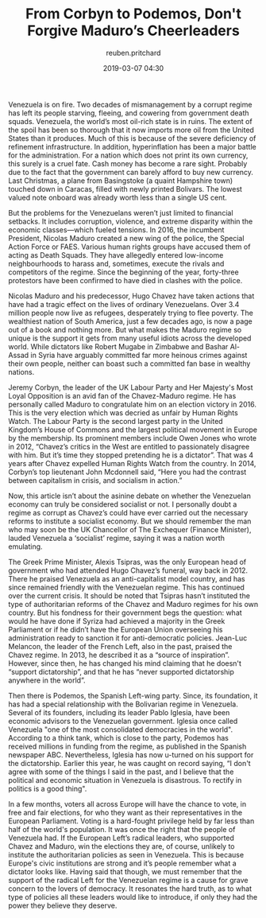 ﻿---
layout: post
current: post
navigation: True
class: post-template

title: "From Corbyn to Podemos, Don't Forgive Maduro’s Cheerleaders"
author: reuben.pritchard
cover: assets/images/venezuala_protests.jpg
tags: policy
date: 2019-03-07 04:30
link: https://www.flickr.com/photos/64461923@N00/12716453043
---
Venezuela is on fire. Two decades of mismanagement by a corrupt regime has left
its people starving, fleeing, and cowering from government death squads. Venezuela,
the world’s most oil-rich state is in ruins. The extent of the spoil has been so
thorough that it now imports more oil from the United States than it produces.
Much of this is because of the severe deficiency of refinement infrastructure.
In addition, hyperinflation has been a major battle for the administration. For
a nation which does not print its own currency, this surely is a cruel fate.
Cash money has become a rare sight. Probably due to the fact that the government
can barely afford to buy new currency. Last Christmas, a plane from Basingstoke
(a quaint Hampshire town) touched down in Caracas, filled with newly printed
Bolivars. The lowest valued note onboard was already worth less than a single US
cent.

But the problems for the Venezuelans weren’t just limited to financial setbacks.
It includes corruption, violence, and extreme disparity within the economic
classes―which fueled tensions. In 2016, the incumbent President, Nicolas Maduro
created a new wing of the police, the Special Action Force or FAES. Various
human rights groups have accused them of acting as Death Squads. They have
allegedly entered low-income neighbourhoods to harass and, sometimes, execute
the rivals and competitors of the regime. Since the beginning of the year,
forty-three protestors have been confirmed to have died in clashes with the
police.

Nicolas Maduro and his predecessor, Hugo Chavez have taken actions that have had
a tragic effect on the lives of ordinary Venezuelans. Over 3.4 million people
now live as refugees, desperately trying to flee poverty. The wealthiest nation
of South America, just a few decades ago, is now a page out of a book and
nothing more. But what makes the Maduro regime so unique is the support it gets
from many useful idiots across the developed world. While dictators like Robert
Mugabe in Zimbabwe and Bashar Al-Assad in Syria have arguably committed far more
heinous crimes against their own people, neither can boast such a committed fan
base in wealthy nations.

Jeremy Corbyn, the leader of the UK Labour Party and Her Majesty's Most Loyal
Opposition is an avid fan of the Chavez-Maduro regime. He has personally called
Maduro to congratulate him on an election victory in 2016. This is the very
election which was decried as unfair by Human Rights Watch. The Labour Party is
the second largest party in the United Kingdom’s House of Commons and the
largest political movement in Europe by the membership. Its prominent members
include Owen Jones who wrote in 2012, “Chavez’s critics in the West are entitled
to passionately disagree with him. But it’s time they stopped pretending he is a
dictator”. That was 4 years after Chavez expelled Human Rights Watch from the
country. In 2014, Corbyn’s top lieutenant John Mcdonnell said, “Here you had the
contrast between capitalism in crisis, and socialism in action.”

Now, this article isn’t about the asinine debate on whether the Venezuelan
economy can truly be considered socialist or not. I personally doubt a regime as
corrupt as Chavez’s could have ever carried out the necessary reforms to
institute a socialist economy. But we should remember the man who may soon be
the UK Chancellor of The Exchequer (Finance Minister), lauded Venezuela a
‘socialist’ regime, saying it was a nation worth emulating.

The Greek Prime Minister, Alexis Tsipras, was the only European head of
government who had attended Hugo Chavez’s funeral, way back in 2012. There he
praised Venezuela as an anti-capitalist model country, and has since remained
friendly with the Venezuelan regime. This has continued over the current crisis.
It should be noted that Tsipras hasn’t instituted the type of authoritarian
reforms of the Chavez and Maduro regimes for his own country. But his fondness
for their government begs the question: what would he have done if Syriza had
achieved a majority in the Greek Parliament or if he didn’t have the European
Union overseeing his administration ready to sanction it for anti-democratic
policies. Jean-Luc Melancon, the leader of the French Left, also in the past,
praised the Chavez regime. In 2013, he described it as a “source of
inspiration”. However, since then, he has changed his mind claiming that he
doesn't “support dictatorship”, and that he has “never supported dictatorship
anywhere in the world”.

Then there is Podemos, the Spanish Left-wing party. Since, its foundation, it
has had a special relationship with the Bolivarian regime in Venezuela. Several
of its founders, including its leader Pablo Iglesia, have been economic advisors
to the Venezuelan government. Iglesia once called Venezuela "one of the most
consolidated democracies in the world". According to a think tank, which is
close to the party, Podemos has received millions in funding from the regime, as
published in the Spanish newspaper ABC. Nevertheless, Iglesia has now u-turned
on his support for the dictatorship. Earlier this year, he was caught on record
saying, “I don't agree with some of the things I said in the past, and I believe
that the political and economic situation in Venezuela is disastrous. To rectify
in politics is a good thing".

In a few months, voters all across Europe will have the chance to vote, in free
and fair elections, for who they want as their representatives in the European
Parliament. Voting is a hard-fought privilege held by far less than half of the
world's population. It was once the right that the people of Venezuela had. If
the European Left’s radical leaders, who supported Chavez and Maduro, win the
elections they are, of course, unlikely to institute the authoritarian policies
as seen in Venezuela. This is because Europe's civic institutions are strong and
it’s people remember what a dictator looks like. Having said that though, we
must remember that the support of the radical Left for the Venezuelan regime is
a cause for grave concern to the lovers of democracy. It resonates the hard
truth, as to what type of policies all these leaders would like to introduce, if
only they had the power they believe they deserve.
